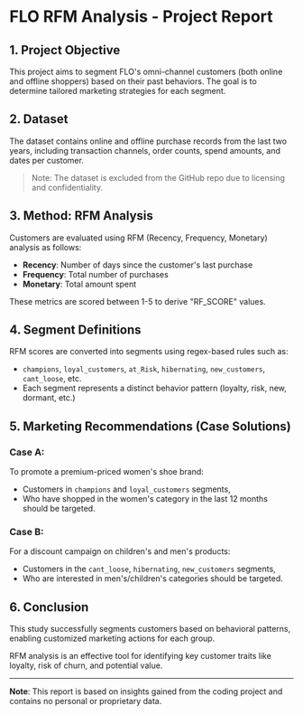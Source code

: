 
# FLO RFM Analysis - Project Report

## 1. Project Objective
This project aims to segment FLO's omni-channel customers (both online and offline shoppers) based on their past behaviors. The goal is to determine tailored marketing strategies for each segment.

## 2. Dataset
The dataset contains online and offline purchase records from the last two years, including transaction channels, order counts, spend amounts, and dates per customer.

> Note: The dataset is excluded from the GitHub repo due to licensing and confidentiality.

## 3. Method: RFM Analysis
Customers are evaluated using RFM (Recency, Frequency, Monetary) analysis as follows:

- **Recency**: Number of days since the customer's last purchase
- **Frequency**: Total number of purchases
- **Monetary**: Total amount spent

These metrics are scored between 1-5 to derive "RF_SCORE" values.

## 4. Segment Definitions
RFM scores are converted into segments using regex-based rules such as:

- `champions`, `loyal_customers`, `at_Risk`, `hibernating`, `new_customers`, `cant_loose`, etc.
- Each segment represents a distinct behavior pattern (loyalty, risk, new, dormant, etc.)

## 5. Marketing Recommendations (Case Solutions)

### Case A:
To promote a premium-priced women's shoe brand:

- Customers in `champions` and `loyal_customers` segments,
- Who have shopped in the women's category in the last 12 months should be targeted.

### Case B:
For a discount campaign on children's and men's products:

- Customers in the `cant_loose`, `hibernating`, `new_customers` segments,
- Who are interested in men's/children's categories should be targeted.

## 6. Conclusion
This study successfully segments customers based on behavioral patterns, enabling customized marketing actions for each group.

RFM analysis is an effective tool for identifying key customer traits like loyalty, risk of churn, and potential value.

---

**Note**: This report is based on insights gained from the coding project and contains no personal or proprietary data.
